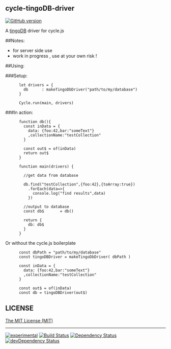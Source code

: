 ## cycle-tingoDB-driver

[![GitHub version](https://badge.fury.io/gh/kaosat-dev%2Fcycle-tingodb-driver.svg)](https://badge.fury.io/gh/kaosat-dev%2Fcycle-tingodb-driver)

A [tingoDB](http://www.tingodb.com/) driver for cycle.js


##Notes:

- for server side use
- work in progress , use at your own risk !

##Using:


  ###Setup:

          let drivers = {
            db      : makeTingoDbDriver("path/to/my/database")
          }

          Cycle.run(main, drivers)

  ###In action:

          function db(){
            const inData = {
              data: {foo:42,bar:"someText"}
              ,collectionName:"testCollection"
            }

            const out$ = of(inData)
            return out$
          }

          function main(drivers) {  

            //get data from database

            db.find("testCollection",{foo:42},{toArray:true})
              .forEach(data=>{
                console.log("find results",data)
              })

            //output to database
            const db$       = db()
           
            return {
              db: db$
            }
          }


  Or without the cycle.js boilerplate

          const dbPath = "path/to/my/database"
          const tingoDBDriver = makeTingoDbDriver( dbPath )

          const inData = {
            data: {foo:42,bar:"someText"}
            ,collectionName:"testCollection"
          }

          const out$ = of(inData)
          const db = tingoDBDriver(out$)



## LICENSE

[The MIT License (MIT)](https://github.com/kaosat-dev/cycle-tingodb-driver/blob/master/LICENSE)

- - -

[![experimental](http://badges.github.io/stability-badges/dist/experimental.svg)](http://github.com/badges/stability-badges)
[![Build Status](https://travis-ci.org/kaosat-dev/cycle-tingodb-driver.svg)](https://travis-ci.org/kaosat-dev/cycle-tingodb-driver)
[![Dependency Status](https://david-dm.org/kaosat-dev/cycle-tingodb-driver.svg)](https://david-dm.org/kaosat-dev/cycle-tingodb-driver)
[![devDependency Status](https://david-dm.org/kaosat-dev/cycle-tingodb-driver/dev-status.svg)](https://david-dm.org/kaosat-dev/cycle-tingodb-driver#info=devDependencies)